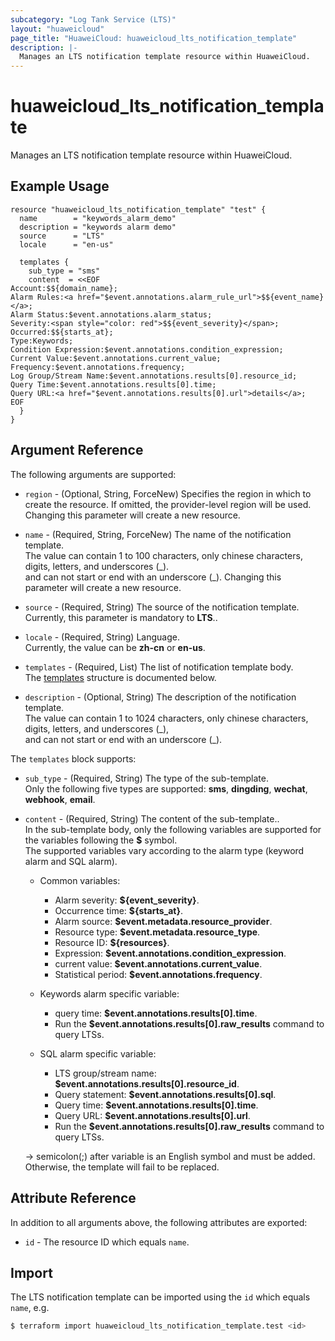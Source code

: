 ```yaml
---
subcategory: "Log Tank Service (LTS)"
layout: "huaweicloud"
page_title: "HuaweiCloud: huaweicloud_lts_notification_template"
description: |-
  Manages an LTS notification template resource within HuaweiCloud.  
---
```


# huaweicloud_lts_notification_template

Manages an LTS notification template resource within HuaweiCloud.  

## Example Usage

```hcl
resource "huaweicloud_lts_notification_template" "test" {
  name        = "keywords_alarm_demo"
  description = "keywords alarm demo"
  source      = "LTS"
  locale      = "en-us"

  templates {
    sub_type = "sms"
    content  = <<EOF
Account:$${domain_name};
Alarm Rules:<a href="$event.annotations.alarm_rule_url">$${event_name}</a>;
Alarm Status:$event.annotations.alarm_status;
Severity:<span style="color: red">$${event_severity}</span>;
Occurred:$${starts_at};
Type:Keywords;
Condition Expression:$event.annotations.condition_expression;
Current Value:$event.annotations.current_value;
Frequency:$event.annotations.frequency;
Log Group/Stream Name:$event.annotations.results[0].resource_id;
Query Time:$event.annotations.results[0].time;
Query URL:<a href="$event.annotations.results[0].url">details</a>;
EOF
  }
}
```

## Argument Reference

The following arguments are supported:

* `region` - (Optional, String, ForceNew) Specifies the region in which to create the resource.
  If omitted, the provider-level region will be used. Changing this parameter will create a new resource.

* `name` - (Required, String, ForceNew) The name of the notification template.  
  The value can contain 1 to 100 characters, only chinese characters, digits, letters, and underscores (\_).  
  and can not start or end with an underscore (\_).
  Changing this parameter will create a new resource.

* `source` - (Required, String) The source of the notification template.  
  Currently, this parameter is mandatory to **LTS**..

* `locale` - (Required, String) Language.  
  Currently, the value can be **zh-cn** or **en-us**.

* `templates` - (Required, List) The list of notification template body.  
  The [templates](#NotificationTemplate_SubTemplate) structure is documented below.

* `description` - (Optional, String) The description of the notification template.  
  The value can contain 1 to 1024 characters, only chinese characters, digits, letters, and underscores (\_),  
  and can not start or end with an underscore (\_).  

<a name="NotificationTemplate_SubTemplate"></a>
The `templates` block supports:

* `sub_type` - (Required, String) The type of the sub-template.  
  Only the following five types are supported: **sms**, **dingding**, **wechat**, **webhook**, **email**.

* `content` - (Required, String) The content of the sub-template..  
  In the sub-template body, only the following variables are supported for the variables following the **$** symbol.  
  The supported variables vary according to the alarm type (keyword alarm and SQL alarm).  

    + Common variables:  
      * Alarm severity: **${event_severity}**.
      * Occurrence time: **${starts_at}**.
      * Alarm source: **$event.metadata.resource_provider**.
      * Resource type: **$event.metadata.resource_type**.
      * Resource ID: **${resources}**.
      * Expression: **$event.annotations.condition_expression**.
      * current value: **$event.annotations.current_value**.
      * Statistical period: **$event.annotations.frequency**.

    + Keywords alarm specific variable:  
      * query time: **$event.annotations.results[0].time**.
      * Run the **$event.annotations.results[0].raw_results** command to query LTSs.

    + SQL alarm specific variable:  
      * LTS group/stream name: **$event.annotations.results[0].resource_id**.
      * Query statement: **$event.annotations.results[0].sql**.
      * Query time: **$event.annotations.results[0].time**.
      * Query URL: **$event.annotations.results[0].url**.
      * Run the **$event.annotations.results[0].raw_results** command to query LTSs.

  -> semicolon(;) after variable is an English symbol and must be added. Otherwise, the template will fail to be replaced.

## Attribute Reference

In addition to all arguments above, the following attributes are exported:

* `id` - The resource ID which equals `name`.

## Import

The LTS notification template can be imported using the `id` which equals `name`, e.g.

```bash
$ terraform import huaweicloud_lts_notification_template.test <id>
```
